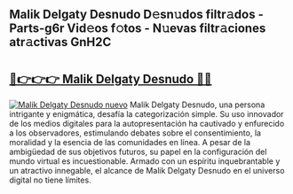 ## Malik Delgaty Desnudo D𝚎sn𝚞dos filtr𝚊dos - Parts-g6r Vid𝚎os f𝚘tos - N𝚞evas filtr𝚊ciones atr𝚊ctivas GnH2C

# <h2><a href="http://mb6ujb.tromn.icu/?c=Malik+Delgaty+Desnudo">🔗👉👉👉 Malik Delgaty Desnudo 🔗🔗</a></h2>

[![Malik Delgaty Desnudo nuevo](https://i.imgur.com/pEAQMta.gif)](http://mb6ujb.tromn.icu/?c=Malik+Delgaty+Desnudo)
Malik Delgaty Desnudo, una persona intrigante y enigmática, desafía la categorización simple. Su uso innovador de los medios digitales para la autopresentación ha cautivado y enfurecido a los observadores, estimulando debates sobre el consentimiento, la moralidad y la esencia de las comunidades en línea. A pesar de la ambigüedad de sus objetivos futuros, su papel en la configuración del mundo virtual es incuestionable. Armado con un espíritu inquebrantable y un atractivo innegable, el alcance de Malik Delgaty Desnudo en el universo digital no tiene límites.
